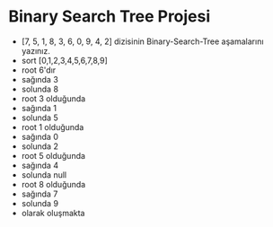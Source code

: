 # Binary Search Tree Projesi
+ [7, 5, 1, 8, 3, 6, 0, 9, 4, 2] dizisinin Binary-Search-Tree aşamalarını yazınız.
+ sort [0,1,2,3,4,5,6,7,8,9] 
+ root 6'dır
+ sağında 3
+ solunda 8
+ root 3 olduğunda 
+ sağında 1
+ solunda 5
+ root 1 olduğunda 
+ sağında 0
+ solunda 2
+ root 5 olduğunda 
+ sağında 4
+ solunda null
+ root 8 olduğunda 
+ sağında 7
+ solunda 9
+ olarak oluşmakta
